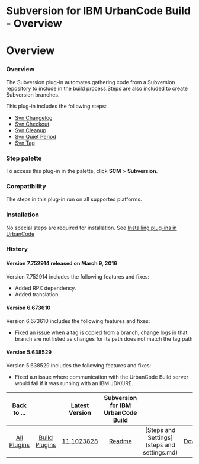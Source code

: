 
Subversion for IBM UrbanCode Build - Overview
=============================================

# Overview


### Overview




The Subversion plug-in automates gathering code from a Subversion repository to include in the build process.Steps are also included to create Subversion branches.

This plug-in includes the following steps:

* [Svn Changelog](#svn_changelog)
* [Svn Checkout](#svn_checkout)
* [Svn Cleanup](#svn_cleanup)
* [Svn Quiet Period](#svn_quiet_period)
* [Svn Tag](#svn_tag)


### Step palette

To access this plug-in in the palette, click **SCM** > **Subversion**.

### Compatibility

The steps in this plug-in run on all supported platforms.

### Installation

No special steps are required for installation. See [Installing plug-ins in UrbanCode](https://community.ibm.com/community/user/wasdevops/blogs/laurel-dickson-bull1/2022/06/13/install-plugins "Installing plug-ins in UrbanCode")

### History

#### Version 7.752914 released on March 9, 2016

Version 7.752914 includes the following features and fixes:

* Added RPX dependency.
* Added translation.

#### Version 6.673610

Version 6.673610 includes the following features and fixes:

* Fixed an issue when a tag is copied from a branch, change logs in that branch are not listed as changes for its path does not match the tag path

#### Version 5.638529

Version 5.638529 includes the following features and fixes:

* Fixed a.n issue where communication with the UrbanCode Build server would fail if it was running with an IBM JDK/JRE.

|Back to ...||Latest Version|Subversion for IBM UrbanCode Build |||
| :---: | :---: | :---: | :---: | :---: | :---: |
|[All Plugins](../../index.md)|[Build Plugins](../README.md)|[11.1023828](https://raw.githubusercontent.com/UrbanCode/IBM-UCB-PLUGINS/main/files/Subversion/Subversion-11.1023828.zip)|[Readme](README.md)|[Steps and Settings](steps and settings.md)|[Downloads](downloads.md)|
